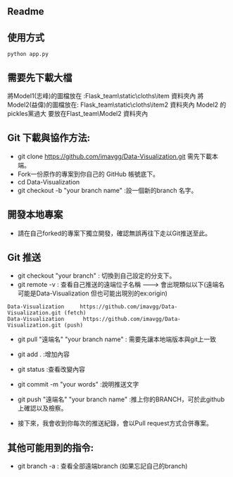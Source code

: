 ## Readme

## 使用方式
`python app.py`

## 需要先下載大檔
將Model1(志峰)的圖檔放在 :Flask_team\static\cloths\item 資料夾內
將Model2(益偉)的圖檔放在: Flask_team\static\cloths\item2 資料夾內
Model2 的pickles黨過大 要放在Flast_team\Model2 資料夾內





## Git 下載與協作方法:
* git clone https://github.com/imavgg/Data-Visualization.git 需先下載本端。
* Fork一份原作的專案到你自己的 GitHub 帳號底下。
* cd Data-Visualization
* git checkout -b "your branch name" :設一個新的branch 名字。

## 開發本地專案

* 請在自己forked的專案下獨立開發，確認無誤再往下走以Git推送至此。

## Git 推送
* git checkout "your branch" : 切換到自己設定的分支下。
* git remote -v : 查看自己推送的遠端位子名稱 ---> 會出現類似以下(遠端名可能是Data-Visualization 但也可能出現別的ex:origin)

```
Data-Visualization     https://github.com/imavgg/Data-Visualization.git (fetch)
Data-Visualization      https://github.com/imavgg/Data-Visualization.git (push)
```
* git pull "遠端名"  "your branch name" : 需要先讓本地端版本與git上一致
* git add . :增加內容
* git status :查看改變內容
* git commit -m  "your words" :說明推送文字

* git push "遠端名" "your branch name" :推上你的BRANCH，可於此github上確認以及檢察。


* 接下來，我會收到你每次的推送紀錄，會以Pull request方式合併專案。

## 其他可能用到的指令:
* git branch -a : 查看全部遠端branch (如果忘記自己的branch)
